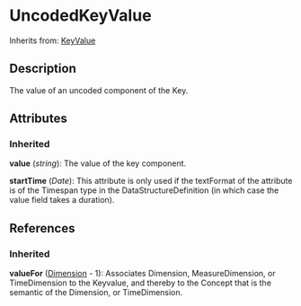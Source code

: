 
# UncodedKeyValue

Inherits from: [KeyValue](KeyValue.md)



## Description

The value of an uncoded component of the Key.


## Attributes

### Inherited

**value** (*string*): The value of the key component.

**startTime** (*Date*): This attribute is only used if the textFormat of the attribute is of the Timespan type in the DataStructureDefinition (in which case the value field takes a duration).



## References

### Inherited

**valueFor** ([Dimension](Dimension.md) - 1): Associates Dimension, MeasureDimension, or TimeDimension to the Keyvalue, and thereby to the Concept that is the semantic of the Dimension, or TimeDimension.




